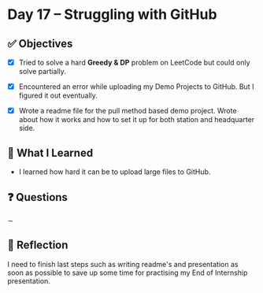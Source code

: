 # Day 17 – Struggling with GitHub

## ✅ Objectives
- [x] Tried to solve a hard **Greedy & DP** problem on LeetCode but could only solve partially.
- [x] Encountered an error while uploading my Demo Projects to GitHub. But I figured it out eventually.
- [x] Wrote a readme file for the pull method based demo project. Wrote about how it works and how to set it up for both station and headquarter side. 


## 📘 What I Learned

* I learned how hard it can be to upload large files to GitHub.

## ❓ Questions
∼

## 💬 Reflection
I need to finish last steps such as writing readme's and presentation as soon as possible to save up some time for practising my End of Internship presentation.
